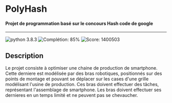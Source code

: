 # PolyHash
#### Projet de programmation basé sur le concours Hash code de google
---

![python 3.8.3][python_version]
![Complétion: 85%][completion]
![Score: 1400503][score]

## Description

Le projet consiste à optimiser une chaine de production de smartphone. Cette derniere est modélisée par des bras robotiques, positionnés sur des points de montage et pouvant se déplacer sur les cases d'une grille modélisant l'usine de production. Ces bras doivent effectuer des tâches, représentant l'assemblage de smartphone. Les bras doivent effectuer ses dernieres en un temps limité et ne peuvent pas se chevaucher.




[score]: https://img.shields.io/badge/score-1400503-%2300adef?style=flat-square "Score"
[python_version]: https://img.shields.io/badge/python-3.8.3-brightgreen?style=flat-square "Version de python"
[completion]: https://img.shields.io/badge/compl%C3%A9tion-85%25-green?style=flat-square "Complétion du projet"